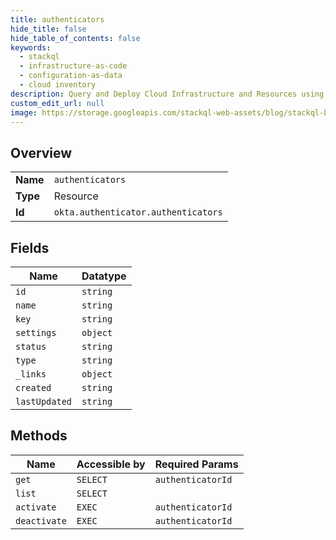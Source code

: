 ```yaml
---
title: authenticators
hide_title: false
hide_table_of_contents: false
keywords:
  - stackql
  - infrastructure-as-code
  - configuration-as-data
  - cloud inventory
description: Query and Deploy Cloud Infrastructure and Resources using SQL
custom_edit_url: null
image: https://storage.googleapis.com/stackql-web-assets/blog/stackql-blog-post-featured-image.png
---
```

  
    

## Overview
<table><tbody>
<tr><td><b>Name</b></td><td><code>authenticators</code></td></tr>
<tr><td><b>Type</b></td><td>Resource</td></tr>
<tr><td><b>Id</b></td><td><code>okta.authenticator.authenticators</code></td></tr>
</tbody></table>

## Fields
| Name | Datatype |
| ---- | -------- |
| `id` | `string` |
| `name` | `string` |
| `key` | `string` |
| `settings` | `object` |
| `status` | `string` |
| `type` | `string` |
| `_links` | `object` |
| `created` | `string` |
| `lastUpdated` | `string` |
## Methods
| Name | Accessible by | Required Params |
| ---- | ------------- | --------------- |
| `get` | `SELECT` | `authenticatorId` |
| `list` | `SELECT` |  |
| `activate` | `EXEC` | `authenticatorId` |
| `deactivate` | `EXEC` | `authenticatorId` |
